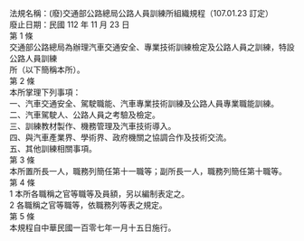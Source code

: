 法規名稱：(廢)交通部公路總局公路人員訓練所組織規程（107.01.23 訂定）  
廢止日期：民國 112 年 11 月 23 日  
第 1 條  
交通部公路總局為辦理汽車交通安全、專業技術訓練檢定及公路人員之訓練，特設公路人員訓練  
所（以下簡稱本所）。  
第 2 條  
本所掌理下列事項：  
一、汽車交通安全、駕駛職能、汽車專業技術訓練及公路人員專業職能訓練。  
二、汽車駕駛人、公路人員之考驗及檢定。  
三、訓練教材製作、機務管理及汽車技術導入。  
四、與汽車產業界、學術界、政府機關之協調合作及技術交流。  
五、其他訓練相關事項。  
第 3 條  
本所置所長一人，職務列簡任第十一職等；副所長一人，職務列簡任第十職等。  
第 4 條  
1 本所各職稱之官等職等及員額，另以編制表定之。  
2 各職稱之官等職等，依職務列等表之規定。  
第 5 條  
本規程自中華民國一百零七年一月十五日施行。  


